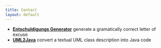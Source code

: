 ```yaml
---
title: Contact
layout: default
---
```


- **[Entschuldigungs Generator](./entschuldigung/index.html)** generate a gramatically correct letter of excuse
- **[UML2Java](./uml2java/index.html)** convert a textual UML class description into Java code
